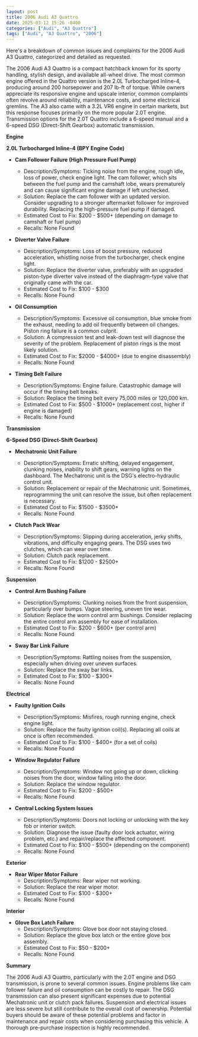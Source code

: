 ```yaml
---
layout: post
title: 2006 Audi A3 Quattro
date: 2025-03-12 15:26 -0400
categories: ["Audi", "A3 Quattro"]
tags: ["Audi", "A3 Quattro", "2006"]
---
```

Here's a breakdown of common issues and complaints for the 2006 Audi A3 Quattro, categorized and detailed as requested.

The 2006 Audi A3 Quattro is a compact hatchback known for its sporty handling, stylish design, and available all-wheel drive. The most common engine offered in the Quattro version is the 2.0L Turbocharged Inline-4, producing around 200 horsepower and 207 lb-ft of torque. While owners appreciate its responsive engine and upscale interior, common complaints often revolve around reliability, maintenance costs, and some electrical gremlins. The A3 also came with a 3.2L VR6 engine in certain markets, but this response focuses primarily on the more popular 2.0T engine. Transmission options for the 2.0T Quattro include a 6-speed manual and a 6-speed DSG (Direct-Shift Gearbox) automatic transmission.

**Engine**

**2.0L Turbocharged Inline-4 (BPY Engine Code)**

* **Cam Follower Failure (High Pressure Fuel Pump)**
    * Description/Symptoms: Ticking noise from the engine, rough idle, loss of power, check engine light. The cam follower, which sits between the fuel pump and the camshaft lobe, wears prematurely and can cause significant engine damage if left unchecked.
    * Solution: Replace the cam follower with an updated version. Consider upgrading to a stronger aftermarket follower for improved durability. Replacing the high-pressure fuel pump if damaged.
    * Estimated Cost to Fix: $200 - $500+ (depending on damage to camshaft or fuel pump)
    * Recalls: None Found

* **Diverter Valve Failure**
    * Description/Symptoms: Loss of boost pressure, reduced acceleration, whistling noise from the turbocharger, check engine light.
    * Solution: Replace the diverter valve, preferably with an upgraded piston-type diverter valve instead of the diaphragm-type valve that originally came with the car.
    * Estimated Cost to Fix: $100 - $300
    * Recalls: None Found

* **Oil Consumption**
    * Description/Symptoms: Excessive oil consumption, blue smoke from the exhaust, needing to add oil frequently between oil changes. Piston ring failure is a common culprit.
    * Solution: A compression test and leak-down test will diagnose the severity of the problem. Replacement of piston rings is the most likely solution.
    * Estimated Cost to Fix: $2000 - $4000+ (due to engine disassembly)
    * Recalls: None Found

* **Timing Belt Failure**
    * Description/Symptoms: Engine failure. Catastrophic damage will occur if the timing belt breaks.
    * Solution: Replace the timing belt every 75,000 miles or 120,000 km.
    * Estimated Cost to Fix: $500 - $1000+ (replacement cost, higher if engine is damaged)
    * Recalls: None Found

**Transmission**

**6-Speed DSG (Direct-Shift Gearbox)**

* **Mechatronic Unit Failure**
    * Description/Symptoms: Erratic shifting, delayed engagement, clunking noises, inability to shift gears, warning lights on the dashboard. The Mechatronic unit is the DSG's electro-hydraulic control unit.
    * Solution: Replacement or repair of the Mechatronic unit. Sometimes, reprogramming the unit can resolve the issue, but often replacement is necessary.
    * Estimated Cost to Fix: $1500 - $3500+
    * Recalls: None Found

* **Clutch Pack Wear**
    * Description/Symptoms: Slipping during acceleration, jerky shifts, vibrations, and difficulty engaging gears. The DSG uses two clutches, which can wear over time.
    * Solution: Clutch pack replacement.
    * Estimated Cost to Fix: $1200 - $2500+
    * Recalls: None Found

**Suspension**

* **Control Arm Bushing Failure**
    * Description/Symptoms: Clunking noises from the front suspension, particularly over bumps. Vague steering, uneven tire wear.
    * Solution: Replace the worn control arm bushings. Consider replacing the entire control arm assembly for ease of installation.
    * Estimated Cost to Fix: $200 - $600+ (per control arm)
    * Recalls: None Found

* **Sway Bar Link Failure**
    * Description/Symptoms: Rattling noises from the suspension, especially when driving over uneven surfaces.
    * Solution: Replace the sway bar links.
    * Estimated Cost to Fix: $100 - $300+
    * Recalls: None Found

**Electrical**

* **Faulty Ignition Coils**
    * Description/Symptoms: Misfires, rough running engine, check engine light.
    * Solution: Replace the faulty ignition coil(s). Replacing all coils at once is often recommended.
    * Estimated Cost to Fix: $100 - $400+ (for a set of coils)
    * Recalls: None Found

* **Window Regulator Failure**
    * Description/Symptoms: Window not going up or down, clicking noises from the door, window falling into the door.
    * Solution: Replace the window regulator.
    * Estimated Cost to Fix: $200 - $500+
    * Recalls: None Found

* **Central Locking System Issues**
    * Description/Symptoms: Doors not locking or unlocking with the key fob or interior switch.
    * Solution: Diagnose the issue (faulty door lock actuator, wiring problem, etc.) and repair/replace the affected component.
    * Estimated Cost to Fix: $100 - $500+ (depending on the component)
    * Recalls: None Found

**Exterior**

* **Rear Wiper Motor Failure**
    * Description/Symptoms: Rear wiper not working.
    * Solution: Replace the rear wiper motor.
    * Estimated Cost to Fix: $100 - $300+
    * Recalls: None Found

**Interior**

* **Glove Box Latch Failure**
    * Description/Symptoms: Glove box door not staying closed.
    * Solution: Replace the glove box latch or the entire glove box assembly.
    * Estimated Cost to Fix: $50 - $200+
    * Recalls: None Found

**Summary**

The 2006 Audi A3 Quattro, particularly with the 2.0T engine and DSG transmission, is prone to several common issues. Engine problems like cam follower failure and oil consumption can be costly to repair. The DSG transmission can also present significant expenses due to potential Mechatronic unit or clutch pack failures. Suspension and electrical issues are less severe but still contribute to the overall cost of ownership. Potential buyers should be aware of these potential problems and factor in maintenance and repair costs when considering purchasing this vehicle. A thorough pre-purchase inspection is highly recommended.


